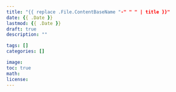 ```yaml
---
title: "{{ replace .File.ContentBaseName "-" " " | title }}"
date: {{ .Date }}
lastmod: {{ .Date }}
draft: true
description: ""

tags: []
categories: []

image:
toc: true
math:
license:
---
```


<!--more-->

